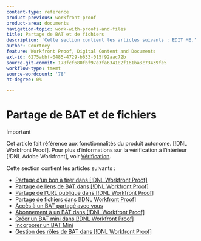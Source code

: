 ```yaml
---
content-type: reference
product-previous: workfront-proof
product-area: documents
navigation-topic: work-with-proofs-and-files
title: Partage de BAT et de fichiers
description: 'Cette section contient les articles suivants : EDIT ME.'
author: Courtney
feature: Workfront Proof, Digital Content and Documents
exl-id: 6275abbf-0485-4729-b633-015f92aac72b
source-git-commit: 178fcf680fbf97e3fa634182f161ba3c73439fe5
workflow-type: tm+mt
source-wordcount: '78'
ht-degree: 0%

---
```


# Partage de BAT et de fichiers

>[!IMPORTANT]
>
>Cet article fait référence aux fonctionnalités du produit autonome. [!DNL Workfront Proof]. Pour plus d’informations sur la vérification à l’intérieur [!DNL Adobe Workfront], voir [Vérification](../../../review-and-approve-work/proofing/proofing.md).

Cette section contient les articles suivants :

* [Partage d’un bon à tirer dans [!DNL Workfront Proof]](../../../workfront-proof/wp-work-proofsfiles/share-proofs-and-files/share-proof.md)
* [Partage de liens de BAT dans [!DNL Workfront Proof]](../../../workfront-proof/wp-work-proofsfiles/share-proofs-and-files/share-proof-links.md)
* [Partage de l’URL publique dans [!DNL Workfront Proof]](../../../workfront-proof/wp-work-proofsfiles/share-proofs-and-files/share-public-url.md)
* [Partage de fichiers dans [!DNL Workfront Proof]](../../../workfront-proof/wp-work-proofsfiles/share-proofs-and-files/share-files.md)
* [Accès à un BAT partagé avec vous](../../../workfront-proof/wp-work-proofsfiles/share-proofs-and-files/access-proofs-shared-with-you.md)
* [Abonnement à un BAT dans [!DNL Workfront Proof]](../../../workfront-proof/wp-work-proofsfiles/share-proofs-and-files/subscribe-to-proof.md)
* [Créer un BAT mini dans [!DNL Workfront Proof]](../../../workfront-proof/wp-work-proofsfiles/share-proofs-and-files/create-mini-proof.md)
* [Incorporer un BAT Mini](../../../workfront-proof/wp-work-proofsfiles/share-proofs-and-files/embed-mini-proof.md)
* [Gestion des rôles de BAT dans [!DNL Workfront Proof]](../../../workfront-proof/wp-work-proofsfiles/share-proofs-and-files/manage-proof-roles.md)
